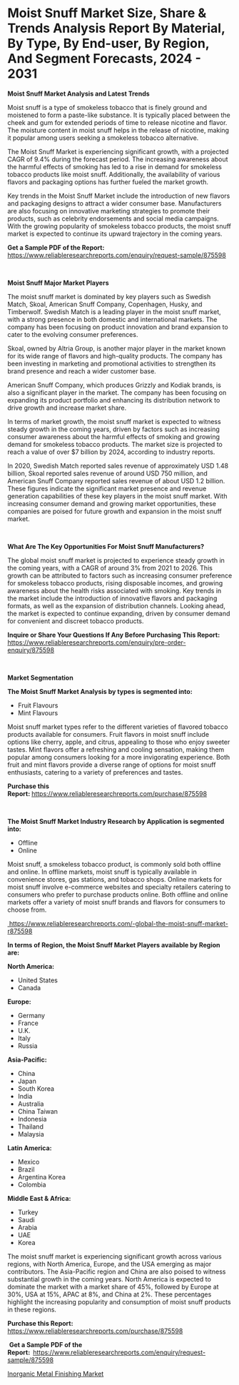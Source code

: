 <p><h1>Moist Snuff Market Size, Share & Trends Analysis Report By Material, By Type, By End-user, By Region, And Segment Forecasts, 2024 - 2031</h1></p><p><strong>Moist Snuff Market Analysis and Latest Trends</strong></p>
<p><p>Moist snuff is a type of smokeless tobacco that is finely ground and moistened to form a paste-like substance. It is typically placed between the cheek and gum for extended periods of time to release nicotine and flavor. The moisture content in moist snuff helps in the release of nicotine, making it popular among users seeking a smokeless tobacco alternative.</p><p>The Moist Snuff Market is experiencing significant growth, with a projected CAGR of 9.4% during the forecast period. The increasing awareness about the harmful effects of smoking has led to a rise in demand for smokeless tobacco products like moist snuff. Additionally, the availability of various flavors and packaging options has further fueled the market growth.</p><p>Key trends in the Moist Snuff Market include the introduction of new flavors and packaging designs to attract a wider consumer base. Manufacturers are also focusing on innovative marketing strategies to promote their products, such as celebrity endorsements and social media campaigns. With the growing popularity of smokeless tobacco products, the moist snuff market is expected to continue its upward trajectory in the coming years.</p></p>
<p><strong>Get a Sample PDF of the Report:&nbsp;</strong> <a href="https://www.reliableresearchreports.com/enquiry/request-sample/875598">https://www.reliableresearchreports.com/enquiry/request-sample/875598</a></p>
<p>&nbsp;</p>
<p><strong>Moist Snuff Major Market Players</strong></p>
<p><p>The moist snuff market is dominated by key players such as Swedish Match, Skoal, American Snuff Company, Copenhagen, Husky, and Timberwolf. Swedish Match is a leading player in the moist snuff market, with a strong presence in both domestic and international markets. The company has been focusing on product innovation and brand expansion to cater to the evolving consumer preferences.</p><p>Skoal, owned by Altria Group, is another major player in the market known for its wide range of flavors and high-quality products. The company has been investing in marketing and promotional activities to strengthen its brand presence and reach a wider customer base.</p><p>American Snuff Company, which produces Grizzly and Kodiak brands, is also a significant player in the market. The company has been focusing on expanding its product portfolio and enhancing its distribution network to drive growth and increase market share.</p><p>In terms of market growth, the moist snuff market is expected to witness steady growth in the coming years, driven by factors such as increasing consumer awareness about the harmful effects of smoking and growing demand for smokeless tobacco products. The market size is projected to reach a value of over $7 billion by 2024, according to industry reports.</p><p>In 2020, Swedish Match reported sales revenue of approximately USD 1.48 billion, Skoal reported sales revenue of around USD 750 million, and American Snuff Company reported sales revenue of about USD 1.2 billion. These figures indicate the significant market presence and revenue generation capabilities of these key players in the moist snuff market. With increasing consumer demand and growing market opportunities, these companies are poised for future growth and expansion in the moist snuff market.</p></p>
<p>&nbsp;</p>
<p><strong>What Are The Key Opportunities For Moist Snuff Manufacturers?</strong></p>
<p><p>The global moist snuff market is projected to experience steady growth in the coming years, with a CAGR of around 3% from 2021 to 2026. This growth can be attributed to factors such as increasing consumer preference for smokeless tobacco products, rising disposable incomes, and growing awareness about the health risks associated with smoking. Key trends in the market include the introduction of innovative flavors and packaging formats, as well as the expansion of distribution channels. Looking ahead, the market is expected to continue expanding, driven by consumer demand for convenient and discreet tobacco products.</p></p>
<p><strong>Inquire or Share Your Questions If Any Before Purchasing This Report:</strong> <a href="https://www.reliableresearchreports.com/enquiry/pre-order-enquiry/875598">https://www.reliableresearchreports.com/enquiry/pre-order-enquiry/875598</a></p>
<p>&nbsp;</p>
<p><strong>Market Segmentation</strong></p>
<p><strong>The Moist Snuff Market Analysis by types is segmented into:</strong></p>
<p><ul><li>Fruit Flavours</li><li>Mint Flavours</li></ul></p>
<p><p>Moist snuff market types refer to the different varieties of flavored tobacco products available for consumers. Fruit flavors in moist snuff include options like cherry, apple, and citrus, appealing to those who enjoy sweeter tastes. Mint flavors offer a refreshing and cooling sensation, making them popular among consumers looking for a more invigorating experience. Both fruit and mint flavors provide a diverse range of options for moist snuff enthusiasts, catering to a variety of preferences and tastes.</p></p>
<p><strong>Purchase this Report:&nbsp;</strong><a href="https://www.reliableresearchreports.com/purchase/875598">https://www.reliableresearchreports.com/purchase/875598</a></p>
<p>&nbsp;</p>
<p><strong>The Moist Snuff Market Industry Research by Application is segmented into:</strong></p>
<p><ul><li>Offline</li><li>Online</li></ul></p>
<p><p>Moist snuff, a smokeless tobacco product, is commonly sold both offline and online. In offline markets, moist snuff is typically available in convenience stores, gas stations, and tobacco shops. Online markets for moist snuff involve e-commerce websites and specialty retailers catering to consumers who prefer to purchase products online. Both offline and online markets offer a variety of moist snuff brands and flavors for consumers to choose from.</p></p>
<p><a href="https://www.reliableresearchreports.com/-global-the-moist-snuff-market-r875598">&nbsp;https://www.reliableresearchreports.com/-global-the-moist-snuff-market-r875598</a></p>
<p><strong>In terms of Region, the Moist Snuff Market Players available by Region are:</strong></p>
<p>
    <p> <strong> North America: </strong>
        <ul>
            <li>United States</li>
            <li>Canada</li>
        </ul>
        </p> 
    <p> <strong> Europe: </strong>
        <ul>
            <li>Germany</li>
            <li>France</li>
            <li>U.K.</li>
            <li>Italy</li>
            <li>Russia</li>
        </ul>
        </p> 
    <p> <strong> Asia-Pacific: </strong>
        <ul>
            <li>China</li>
            <li>Japan</li>
            <li>South Korea</li>
            <li>India</li>
            <li>Australia</li>
            <li>China Taiwan</li>
            <li>Indonesia</li>
            <li>Thailand</li>
            <li>Malaysia</li>
        </ul>
        </p> 
    <p> <strong> Latin America: </strong>
        <ul>
            <li>Mexico</li>
            <li>Brazil</li>
            <li>Argentina Korea</li>
            <li>Colombia</li>
        </ul>
        </p> 
    <p> <strong> Middle East & Africa: </strong>
        <ul>
            <li>Turkey</li>
            <li>Saudi</li>
            <li>Arabia</li>
            <li>UAE</li>
            <li>Korea</li>
        </ul>
    </p>
    </p>
<p><p>The moist snuff market is experiencing significant growth across various regions, with North America, Europe, and the USA emerging as major contributors. The Asia-Pacific region and China are also poised to witness substantial growth in the coming years. North America is expected to dominate the market with a market share of 45%, followed by Europe at 30%, USA at 15%, APAC at 8%, and China at 2%. These percentages highlight the increasing popularity and consumption of moist snuff products in these regions.</p></p>
<p><strong>Purchase this Report: </strong><a href="https://www.reliableresearchreports.com/purchase/875598">https://www.reliableresearchreports.com/purchase/875598</a></p>
<p>&nbsp;<strong>Get a Sample PDF of the Report:&nbsp;&nbsp;</strong><a href="https://www.reliableresearchreports.com/enquiry/request-sample/875598">https://www.reliableresearchreports.com/enquiry/request-sample/875598</a></p>
<p><strong></strong></p>
<p><p><a href="https://github.com/wrwgzwbr35/Market-Research-Report-List-1/blob/main/inorganic-metal-finishing-market.md">Inorganic Metal Finishing Market</a></p></p>